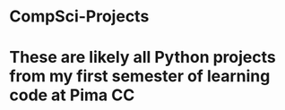 # CompSci-Projects
# These are likely all Python projects from my first semester of learning code at Pima CC
